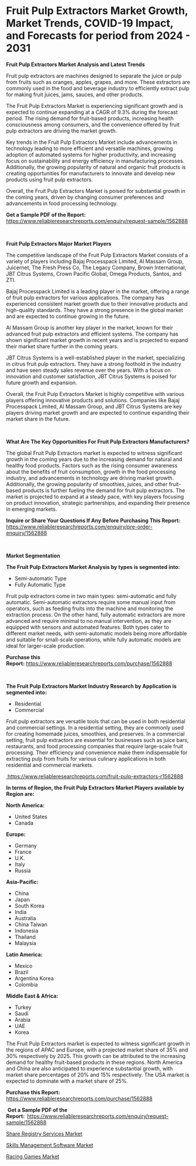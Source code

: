 <p><h1>Fruit Pulp Extractors Market Growth, Market Trends, COVID-19 Impact, and Forecasts for period from 2024 - 2031</h1></p><p><strong>Fruit Pulp Extractors Market Analysis and Latest Trends</strong></p>
<p><p>Fruit pulp extractors are machines designed to separate the juice or pulp from fruits such as oranges, apples, grapes, and more. These extractors are commonly used in the food and beverage industry to efficiently extract pulp for making fruit juices, jams, sauces, and other products.</p><p>The Fruit Pulp Extractors Market is experiencing significant growth and is expected to continue expanding at a CAGR of 9.3% during the forecast period. The rising demand for fruit-based products, increasing health consciousness among consumers, and the convenience offered by fruit pulp extractors are driving the market growth.</p><p>Key trends in the Fruit Pulp Extractors Market include advancements in technology leading to more efficient and versatile machines, growing adoption of automated systems for higher productivity, and increasing focus on sustainability and energy efficiency in manufacturing processes. Additionally, the growing popularity of natural and organic fruit products is creating opportunities for manufacturers to innovate and develop new products using fruit pulp extractors.</p><p>Overall, the Fruit Pulp Extractors Market is poised for substantial growth in the coming years, driven by changing consumer preferences and advancements in food processing technology.</p></p>
<p><strong>Get a Sample PDF of the Report:&nbsp;</strong> <a href="https://www.reliableresearchreports.com/enquiry/request-sample/1562888">https://www.reliableresearchreports.com/enquiry/request-sample/1562888</a></p>
<p>&nbsp;</p>
<p><strong>Fruit Pulp Extractors Major Market Players</strong></p>
<p><p>The competitive landscape of the Fruit Pulp Extractors Market consists of a variety of players including Bajaj Processpack Limited, Al Massam Group, Juicernet, The Fresh Press Co, The Legacy Company, Brown International, JBT Citrus Systems, Crown Pacific Global, Omega Products, Santos, and ZTI. </p><p>Bajaj Processpack Limited is a leading player in the market, offering a range of fruit pulp extractors for various applications. The company has experienced consistent market growth due to their innovative products and high-quality standards. They have a strong presence in the global market and are expected to continue growing in the future.</p><p>Al Massam Group is another key player in the market, known for their advanced fruit pulp extractors and efficient systems. The company has shown significant market growth in recent years and is projected to expand their market share further in the coming years.</p><p>JBT Citrus Systems is a well-established player in the market, specializing in citrus fruit pulp extractors. They have a strong foothold in the industry and have seen steady sales revenue over the years. With a focus on innovation and customer satisfaction, JBT Citrus Systems is poised for future growth and expansion.</p><p>Overall, the Fruit Pulp Extractors Market is highly competitive with various players offering innovative products and solutions. Companies like Bajaj Processpack Limited, Al Massam Group, and JBT Citrus Systems are key players driving market growth and are expected to continue expanding their market share in the future.</p></p>
<p>&nbsp;</p>
<p><strong>What Are The Key Opportunities For Fruit Pulp Extractors Manufacturers?</strong></p>
<p><p>The global Fruit Pulp Extractors market is expected to witness significant growth in the coming years due to the increasing demand for natural and healthy food products. Factors such as the rising consumer awareness about the benefits of fruit consumption, growth in the food processing industry, and advancements in technology are driving market growth. Additionally, the growing popularity of smoothies, juices, and other fruit-based products is further fueling the demand for fruit pulp extractors. The market is projected to expand at a steady pace, with key players focusing on product innovation, strategic partnerships, and expanding their presence in emerging markets.</p></p>
<p><strong>Inquire or Share Your Questions If Any Before Purchasing This Report:</strong> <a href="https://www.reliableresearchreports.com/enquiry/pre-order-enquiry/1562888">https://www.reliableresearchreports.com/enquiry/pre-order-enquiry/1562888</a></p>
<p>&nbsp;</p>
<p><strong>Market Segmentation</strong></p>
<p><strong>The Fruit Pulp Extractors Market Analysis by types is segmented into:</strong></p>
<p><ul><li>Semi-automatic Type</li><li>Fully Automatic Type</li></ul></p>
<p><p>Fruit pulp extractors come in two main types: semi-automatic and fully automatic. Semi-automatic extractors require some manual input from operators, such as feeding fruits into the machine and monitoring the extraction process. On the other hand, fully automatic extractors are more advanced and require minimal to no manual intervention, as they are equipped with sensors and automated features. Both types cater to different market needs, with semi-automatic models being more affordable and suitable for small-scale operations, while fully automatic models are ideal for larger-scale production.</p></p>
<p><strong>Purchase this Report:&nbsp;</strong><a href="https://www.reliableresearchreports.com/purchase/1562888">https://www.reliableresearchreports.com/purchase/1562888</a></p>
<p>&nbsp;</p>
<p><strong>The Fruit Pulp Extractors Market Industry Research by Application is segmented into:</strong></p>
<p><ul><li>Residential</li><li>Commercial</li></ul></p>
<p><p>Fruit pulp extractors are versatile tools that can be used in both residential and commercial settings. In a residential setting, they are commonly used for creating homemade juices, smoothies, and preserves. In a commercial setting, fruit pulp extractors are essential for businesses such as juice bars, restaurants, and food processing companies that require large-scale fruit processing. Their efficiency and convenience make them indispensable for extracting pulp from fruits for various culinary applications in both residential and commercial markets.</p></p>
<p><a href="https://www.reliableresearchreports.com/fruit-pulp-extractors-r1562888">&nbsp;https://www.reliableresearchreports.com/fruit-pulp-extractors-r1562888</a></p>
<p><strong>In terms of Region, the Fruit Pulp Extractors Market Players available by Region are:</strong></p>
<p>
    <p> <strong> North America: </strong>
        <ul>
            <li>United States</li>
            <li>Canada</li>
        </ul>
        </p> 
    <p> <strong> Europe: </strong>
        <ul>
            <li>Germany</li>
            <li>France</li>
            <li>U.K.</li>
            <li>Italy</li>
            <li>Russia</li>
        </ul>
        </p> 
    <p> <strong> Asia-Pacific: </strong>
        <ul>
            <li>China</li>
            <li>Japan</li>
            <li>South Korea</li>
            <li>India</li>
            <li>Australia</li>
            <li>China Taiwan</li>
            <li>Indonesia</li>
            <li>Thailand</li>
            <li>Malaysia</li>
        </ul>
        </p> 
    <p> <strong> Latin America: </strong>
        <ul>
            <li>Mexico</li>
            <li>Brazil</li>
            <li>Argentina Korea</li>
            <li>Colombia</li>
        </ul>
        </p> 
    <p> <strong> Middle East & Africa: </strong>
        <ul>
            <li>Turkey</li>
            <li>Saudi</li>
            <li>Arabia</li>
            <li>UAE</li>
            <li>Korea</li>
        </ul>
    </p>
    </p>
<p><p>The Fruit Pulp Extractors market is expected to witness significant growth in the regions of APAC and Europe, with a projected market share of 35% and 30% respectively by 2025. This growth can be attributed to the increasing demand for healthy fruit-based products in these regions. North America and China are also anticipated to experience substantial growth, with market share percentages of 20% and 15% respectively. The USA market is expected to dominate with a market share of 25%.</p></p>
<p><strong>Purchase this Report: </strong><a href="https://www.reliableresearchreports.com/purchase/1562888">https://www.reliableresearchreports.com/purchase/1562888</a></p>
<p>&nbsp;<strong>Get a Sample PDF of the Report:&nbsp;&nbsp;</strong><a href="https://www.reliableresearchreports.com/enquiry/request-sample/1562888">https://www.reliableresearchreports.com/enquiry/request-sample/1562888</a></p>
<p><strong></strong></p>
<p><p><a href="https://acidic-farm-354.notion.site/Share-Registry-Services-Market-Size-CAGR-Trends-2024-2030-483cce46526c467991fa6c5bd80a58c5">Share Registry Services Market</a></p><p><a href="https://glittery-fuchsia-86a.notion.site/Skills-Management-Software-Market-Analysis-and-Sze-Forecasted-for-period-from-2024-to-2031-1da31910af47467c847595d2315fedc8">Skills Management Software Market</a></p><p><a href="https://glittery-fuchsia-86a.notion.site/Decoding-Racing-Games-Market-Metrics-Market-Share-Trends-and-Growth-Patterns-9739d5e02d224ff8a6aa93556ca8bb59">Racing Games Market</a></p></p>